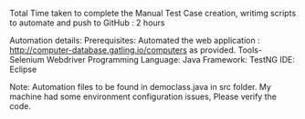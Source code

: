 Total Time taken to complete the Manual Test Case creation, writimg scripts to automate and push to GitHub : 2 hours

Automation details:
Prerequisites: Automated the web application : http://computer-database.gatling.io/computers as provided.
Tools- Selenium Webdriver
Programming Language: Java
Framework: TestNG
IDE: Eclipse

Note: Automation files to be found in democlass.java in src folder. My machine had some environment configuration issues, Please verify the code. 
